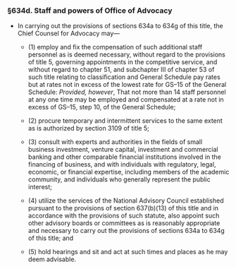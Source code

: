 ### §634d. Staff and powers of Office of Advocacy
* In carrying out the provisions of sections 634a to 634g of this title, the Chief Counsel for Advocacy may—

  * (1) employ and fix the compensation of such additional staff personnel as is deemed necessary, without regard to the provisions of title 5, governing appointments in the competitive service, and without regard to chapter 51, and subchapter III of chapter 53 of such title relating to classification and General Schedule pay rates but at rates not in excess of the lowest rate for GS–15 of the General Schedule: _Provided, however_, That not more than 14 staff personnel at any one time may be employed and compensated at a rate not in excess of GS–15, step 10, of the General Schedule;

  * (2) procure temporary and intermittent services to the same extent as is authorized by section 3109 of title 5;

  * (3) consult with experts and authorities in the fields of small business investment, venture capital, investment and commercial banking and other comparable financial institutions involved in the financing of business, and with individuals with regulatory, legal, economic, or financial expertise, including members of the academic community, and individuals who generally represent the public interest;

  * (4) utilize the services of the National Advisory Council established pursuant to the provisions of section 637(b)(13) of this title and in accordance with the provisions of such statute, also appoint such other advisory boards or committees as is reasonably appropriate and necessary to carry out the provisions of sections 634a to 634g of this title; and

  * (5) hold hearings and sit and act at such times and places as he may deem advisable.